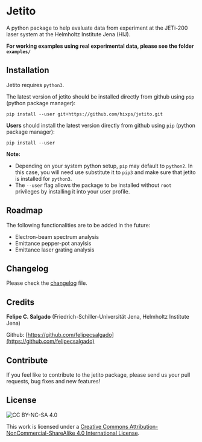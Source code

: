 # Jetito

A python package to help evaluate data from experiment at the JETi-200 laser system at the Helmholtz Institute Jena (HIJ).

**For working examples using real experimental data, please see the folder `examples/`**

## Installation
Jetito requires `python3`.

The latest version of jetito should be installed directly from github using `pip` (python package manager):

`pip install --user git+https://github.com/hixps/jetito.git`

**Users** should install the latest version directly from github using `pip` (python package manager):

`pip install --user `

**Note:** 
* Depending on your system python setup, `pip` may default to `python2`. In this case, you will need use substitute it to `pip3` and make sure that jetito is installed for `python3`.
* The `--user` flag allows the package to be installed without `root` privileges by installing it into your user profile.



## Roadmap

The following functionalities are to be added in the future:

* Electron-beam spectrum analysis
* Emittance pepper-pot anaylsis
* Emittance laser grating analysis

## Changelog

Please check the [changelog](changelog.md) file.

## Credits

**Felipe C. Salgado** (Friedrich-Schiller-Universität Jena, Helmholtz Institute Jena)

Github: [https://github.com/felipecsalgado](https://github.com/felipecsalgado)

## Contribute

If you feel like to contribute to the jetito package, please send us your pull requests, bug fixes and new features!

## License

![CC BY-NC-SA 4.0](https://i.creativecommons.org/l/by-nc-sa/4.0/88x31.png)

This work is licensed under a [Creative Commons Attribution-NonCommercial-ShareAlike 4.0
International License](http://creativecommons.org/licenses/by-nc-sa/4.0/).
